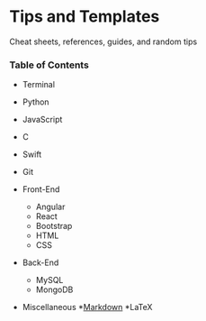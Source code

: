# Tips and Templates

Cheat sheets, references, guides, and random tips

### Table of Contents

* Terminal

* Python

* JavaScript

* C

* Swift

* Git

* Front-End
    * Angular
    * React
    * Bootstrap
    * HTML
    * CSS

* Back-End
    * MySQL
    * MongoDB

* Miscellaneous
    *[Markdown](https://github.com/adam-p/markdown-here/wiki/Markdown-Cheatsheet#links)
    *LaTeX